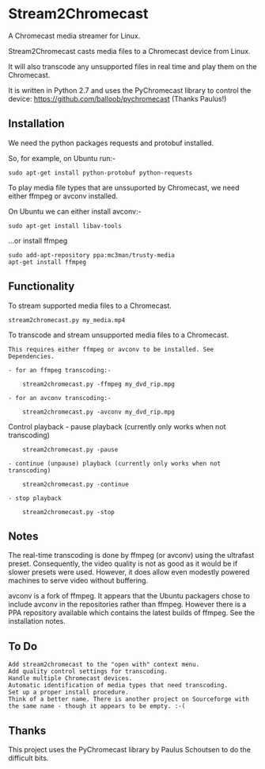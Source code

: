 Stream2Chromecast
=================

A Chromecast media streamer for Linux.

Stream2Chromecast casts media files to a Chromecast device from Linux.

It will also transcode any unsupported files in real time and play them on the Chromecast.

It is written in Python 2.7 and uses the PyChromecast library to control the device: https://github.com/balloob/pychromecast (Thanks Paulus!)




Installation
------------
We need the python packages requests and protobuf installed.

So, for example, on Ubuntu run:-

    sudo apt-get install python-protobuf python-requests
   
   
   
To play media file types that are unssuported by Chromecast, we need either ffmpeg or avconv installed.

On Ubuntu we can either install avconv:-

    sudo apt-get install libav-tools
   
...or install ffmpeg

    sudo add-apt-repository ppa:mc3man/trusty-media
    apt-get install ffmpeg
   



Functionality
-------------
To stream supported media files to a Chromecast.

    stream2chromecast.py my_media.mp4




To transcode and stream unsupported media files to a Chromecast.

    This requires either ffmpeg or avconv to be installed. See Dependencies.

    - for an ffmpeg transcoding:-

        stream2chromecast.py -ffmpeg my_dvd_rip.mpg

    - for an avconv transcoding:-

        stream2chromecast.py -avconv my_dvd_rip.mpg




Control playback
    - pause playback (currently only works when not transcoding)
   
        stream2chromecast.py -pause
       
    - continue (unpause) playback (currently only works when not transcoding)
   
        stream2chromecast.py -continue
       
    - stop playback
   
        stream2chromecast.py -stop  


Notes
-----
The real-time transcoding is done by ffmpeg (or avconv) using the ultrafast preset. Consequently, the video quality is not as good as it would be if slower presets were used. However, it does allow even modestly powered machines to serve video without buffering.

avconv is a fork of ffmpeg. It appears that the Ubuntu packagers chose to include avconv in the repositories rather than ffmpeg. However there is a PPA repository available which contains the latest builds of ffmpeg. See the installation notes.


To Do
-----
    Add stream2chromecast to the "open with" context menu.
    Add quality control settings for transcoding.
    Handle multiple Chromecast devices.
    Automatic identification of media types that need transcoding.
    Set up a proper install procedure.
    Think of a better name. There is another project on Sourceforge with the same name - though it appears to be empty. :-(


Thanks
------
This project uses the PyChromecast library by Paulus Schoutsen to do the difficult bits.
